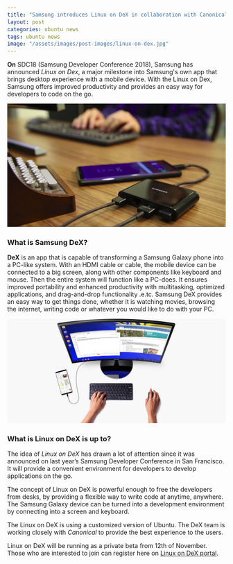 ```yaml
---
title: "Samsung introduces Linux on DeX in collaboration with Canonical"
layout: post
categories: ubuntu news
tags: ubuntu news
image: "/assets/images/post-images/linux-on-dex.jpg"
---
```


**On** SDC18 (Samsung Developer Conference 2018), Samsung has announced  *Linux on Dex*, a major milestone into Samsung's own app that brings desktop experience with a mobile device. With the Linux on Dex, Samsung offers improved productivity and provides an easy way for developers to code on the go.

![Linux on DeX preview](/assets/images/post-images/linux-on-dex.jpg)

### What is Samsung DeX?

**DeX** is an app that is capable of transforming a Samsung Galaxy phone into a PC-like system. With an HDMI cable or cable, the mobile device can be connected to a big screen, along with other components like keyboard and mouse. Then the entire system will function like a PC-does. It ensures improved portability and enhanced productivity with multitasking, optimized applications, and drag-and-drop functionality .e.tc. Samsung DeX provides an easy way to get things done, whether it is watching movies, browsing the internet, writing code or whatever you would like to do with your PC.

![Projecting DeX apps into PC](/assets/images/post-images/apps_dex_intro_pc.jpg)

### What is Linux on DeX is up to?
The idea of *Linux on DeX* has drawn a lot of attention since it was announced on last year’s Samsung Developer Conference in San Francisco. It will provide a convenient environment for developers to develop applications on the go.

The concept of Linux on DeX is powerful enough to free the developers from desks, by providing a flexible way to write code at anytime, anywhere. The Samsung Galaxy device can be turned into a development environment by connecting into a screen and keyboard.

The Linux on DeX is using a customized version of Ubuntu. The DeX team is working closely with *Canonical* to provide the best experience to the users.

Linux on DeX will be running as a private beta from 12th of November. Those who are interested to join can register here on [Linux on DeX portal](https://www.linuxondex.com/).